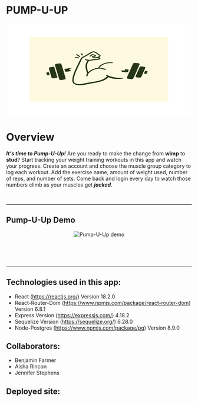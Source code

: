 # PUMP-U-UP

<p align="center"> 
  <img src="src/assets/logo.png" alt="Pump-U-Up" width="500px" height="250px">
</p>

# Overview
*__It\'s time to Pump-U-Up!__* Are you ready to make the change from **wimp** to **stud**? Start tracking your weight training workouts in this app and watch your progress. Create an account and choose the muscle group category to log each workout. Add the exercise name, amount of weight used, number of reps, and number of sets. Come back and login every day to watch those numbers climb as your muscles get *__jacked__*. 

<br />

**********

## Pump-U-Up Demo

<p align="center">
<img src="src/img/pump-u-up-demo.gif" alt="Pump-U-Up demo">
</p>

<br/>
<br/>
<br/>

**********

## Technologies used in this app:
* React (https://reactjs.org/) Version 18.2.0
* React-Router-Dom (https://www.npmjs.com/package/react-router-dom) Version 6.8.1
* Express Version (https://expressjs.com/) 4.18.2
* Sequelize Version (https://sequelize.org/) 6.28.0
* Node-Postgres (https://www.npmjs.com/package/pg) Version 8.9.0

## Collaborators:
* Benjamin Farmer
* Aisha Rincon
* Jennifer Stephens

## Deployed site: